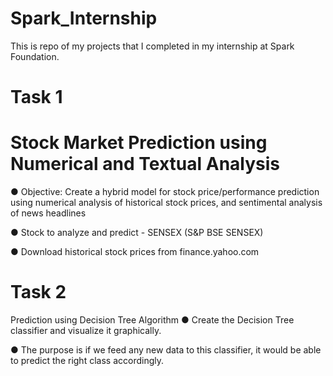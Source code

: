 # Spark_Internship
This is repo of my projects that I completed in my internship at Spark Foundation.
# Task 1
# Stock Market Prediction using Numerical and Textual Analysis
● Objective: Create a hybrid model for stock price/performance prediction using numerical analysis of historical stock prices, and sentimental analysis of news headlines

● Stock to analyze and predict - SENSEX (S&P BSE SENSEX)

● Download historical stock prices from finance.yahoo.com

# Task 2
Prediction using Decision Tree Algorithm
● Create the Decision Tree classifier and visualize it graphically.

● The purpose is if we feed any new data to this classifier, it would be able to predict the right class accordingly.

